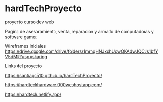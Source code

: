# hardTechProyecto
proyecto curso dev web

Pagina de asesoramiento, venta, reparacion y armado de computadoras y software gamer.

Wireframes iniciales
https://drive.google.com/drive/folders/1mrhqHNJxdhUcwQKAdwJQCJs1bfYV5dMR?usp=sharing

Links del proyecto

https://santiago510.github.io/hardTechProyecto/

https://hardtechhardware.000webhostapp.com/

https://hardtech.netlify.app/
